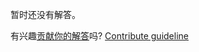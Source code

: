 
暂时还没有解答。

有兴趣[贡献你的解答](https://github.com/BFEdev/BFE.dev-solutions/blob/main/problem/find-available-meeting-slots_zh.md)吗? [Contribute guideline](https://github.com/BFEdev/BFE.dev-solutions#how-to-contribute)
